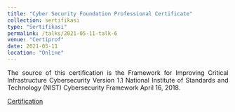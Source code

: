 ```yaml
---
title: "Cyber Security Foundation Professional Certificate"
collection: sertifikasi
type: "Sertifikasi"
permalink: /talks/2021-05-11-talk-6
venue: "Certiprof"
date: 2021-05-11
location: "Online"
---
```

<p style="text-align:justify">The source of this certification is the Framework for Improving Critical Infrastructure Cybersecurity Version 1.1 National Institute of Standards and Technology (NIST) Cybersecurity Framework  April 16, 2018.</p>

[Certification](https://www.linkedin.com/posts/abibimantara_cyber-security-foundation-professional-certificate-activity-6799177057495592961-PD9S?utm_source=share&utm_medium=member_desktop)


